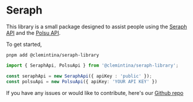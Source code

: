 # Seraph

This library is a small package designed to assist people using the [Seraph API](https://antisniper.seraph.si) and the [Polsu API](https://api.polsu.xyz).

To get started,

``pnpm add @clemintina/seraph-library``

```ts
import { SeraphApi, PolsuApi } from '@clemintina/seraph-library';

const seraphApi = new SeraphApi({ apiKey : 'public' });
const polsuApi = new PolsuApi({ apiKey: 'YOUR API KEY' })
```

If you have any issues or would like to contribute, here's our [Github repo](https://github.com/Clemintina/seraph-library)

